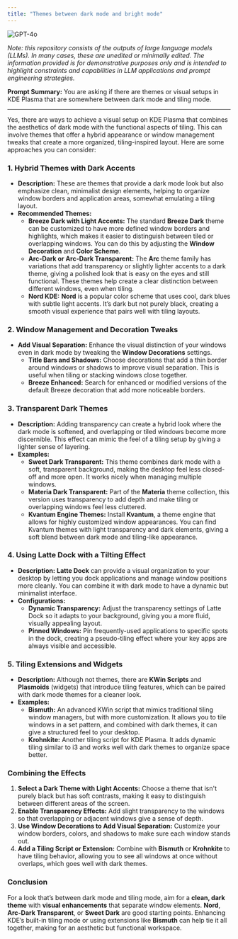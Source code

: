 ```yaml
---
title: "Themes between dark mode and bright mode"
---
```

![GPT-4o](https://img.shields.io/badge/GPT--4o-3333FF?style=for-the-badge&logo=openai&logoColor=white)



*Note: this repository consists of the outputs of large language models (LLMs). In many cases, these are unedited or minimally edited. The information provided is for demonstrative purposes only and is intended to highlight constraints and capabilities in LLM applications and prompt engineering strategies.*


**Prompt Summary:** You are asking if there are themes or visual setups in KDE Plasma that are somewhere between dark mode and tiling mode.

---

Yes, there are ways to achieve a visual setup on KDE Plasma that combines the aesthetics of dark mode with the functional aspects of tiling. This can involve themes that offer a hybrid appearance or window management tweaks that create a more organized, tiling-inspired layout. Here are some approaches you can consider:

### **1. Hybrid Themes with Dark Accents**
   - **Description:** These are themes that provide a dark mode look but also emphasize clean, minimalist design elements, helping to organize window borders and application areas, somewhat emulating a tiling layout.
   - **Recommended Themes:**
     - **Breeze Dark with Light Accents:** The standard **Breeze Dark** theme can be customized to have more defined window borders and highlights, which makes it easier to distinguish between tiled or overlapping windows. You can do this by adjusting the **Window Decoration** and **Color Scheme**.
     - **Arc-Dark or Arc-Dark Transparent:** The **Arc** theme family has variations that add transparency or slightly lighter accents to a dark theme, giving a polished look that is easy on the eyes and still functional. These themes help create a clear distinction between different windows, even when tiling.
     - **Nord KDE:** **Nord** is a popular color scheme that uses cool, dark blues with subtle light accents. It’s dark but not purely black, creating a smooth visual experience that pairs well with tiling layouts.

### **2. Window Management and Decoration Tweaks**
   - **Add Visual Separation:** Enhance the visual distinction of your windows even in dark mode by tweaking the **Window Decorations** settings.
     - **Title Bars and Shadows:** Choose decorations that add a thin border around windows or shadows to improve visual separation. This is useful when tiling or stacking windows close together.
     - **Breeze Enhanced:** Search for enhanced or modified versions of the default Breeze decoration that add more noticeable borders.

### **3. Transparent Dark Themes**
   - **Description:** Adding transparency can create a hybrid look where the dark mode is softened, and overlapping or tiled windows become more discernible. This effect can mimic the feel of a tiling setup by giving a lighter sense of layering.
   - **Examples:**
     - **Sweet Dark Transparent:** This theme combines dark mode with a soft, transparent background, making the desktop feel less closed-off and more open. It works nicely when managing multiple windows.
     - **Materia Dark Transparent:** Part of the **Materia** theme collection, this version uses transparency to add depth and make tiling or overlapping windows feel less cluttered.
     - **Kvantum Engine Themes:** Install **Kvantum**, a theme engine that allows for highly customized window appearances. You can find Kvantum themes with light transparency and dark elements, giving a soft blend between dark mode and tiling-like appearance.

### **4. Using Latte Dock with a Tilting Effect**
   - **Description:** **Latte Dock** can provide a visual organization to your desktop by letting you dock applications and manage window positions more cleanly. You can combine it with dark mode to have a dynamic but minimalist interface.
   - **Configurations:**
     - **Dynamic Transparency:** Adjust the transparency settings of Latte Dock so it adapts to your background, giving you a more fluid, visually appealing layout.
     - **Pinned Windows:** Pin frequently-used applications to specific spots in the dock, creating a pseudo-tiling effect where your key apps are always visible and accessible.

### **5. Tiling Extensions and Widgets**
   - **Description:** Although not themes, there are **KWin Scripts** and **Plasmoids** (widgets) that introduce tiling features, which can be paired with dark mode themes for a cleaner look.
   - **Examples:**
     - **Bismuth:** An advanced KWin script that mimics traditional tiling window managers, but with more customization. It allows you to tile windows in a set pattern, and combined with dark themes, it can give a structured feel to your desktop.
     - **Krohnkite:** Another tiling script for KDE Plasma. It adds dynamic tiling similar to i3 and works well with dark themes to organize space better.

### **Combining the Effects**
1. **Select a Dark Theme with Light Accents:** Choose a theme that isn't purely black but has soft contrasts, making it easy to distinguish between different areas of the screen.
2. **Enable Transparency Effects:** Add slight transparency to the windows so that overlapping or adjacent windows give a sense of depth.
3. **Use Window Decorations to Add Visual Separation:** Customize your window borders, colors, and shadows to make sure each window stands out.
4. **Add a Tiling Script or Extension:** Combine with **Bismuth** or **Krohnkite** to have tiling behavior, allowing you to see all windows at once without overlaps, which goes well with dark themes.

### **Conclusion**
For a look that’s between dark mode and tiling mode, aim for a **clean, dark theme** with **visual enhancements** that separate window elements. **Nord**, **Arc-Dark Transparent**, or **Sweet Dark** are good starting points. Enhancing KDE’s built-in tiling mode or using extensions like **Bismuth** can help tie it all together, making for an aesthetic but functional workspace.